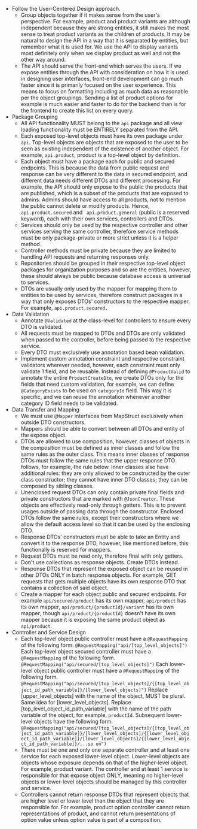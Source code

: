 - Follow the User-Centered Design approach.
    - Group objects together if it makes sense from the user's perspective. For example, product and product variants 
      are although independent because they are strong entities, it still makes the most sense to treat product variants
      as the children of products. It may be natural to design the API in a way that it is separated by entities, but
      remember what it is used for. We use the API to display variants most definitely only when we display product as 
      well and not the other way around.
    - The API should serve the front-end which serves the users. If we expose entities through the API with 
      consideration on how it is used in designing user interfaces, front-end development can go much faster since it is
      primarily focused on the user experience. This means to focus on formatting including as much data as reasonable
      per the object groupings. Sending a list of product options for example is much easier and faster to do for the 
      backend than is for the frontend to create this list on every query.
- Package Grouping
    - All API functionality MUST belong to the `api` package and all view loading functionality must be ENTIRELY
      separated from the API.
    - Each exposed top-level objects must have its own package under `api`. Top-level objects are objects that are
      exposed to the user to be seen as existing independent of the existence of another object. For example,
      `api.product`, product is a top-level object by definition.
    - Each object must have a package each for public and secured endpoints. This is because the data from public
      request and response can be very different to the data in secured endpoint, and different data needs different
      DTOs and different processing. For example, the API should only expose to the public the products that are
      published, which is a subset of the products that are exposed to admins. Admins should have access to all
      products, not to mention the public cannot delete or modify products. Hence, `api.product.secured` and `
      api.product.general` (public is a reserved keyword), each with their own services, controllers and DTOs.
    - Services should only be used by the respective controller and other services serving the same controller,
      therefore service methods must be only package-private or more strict unless it is a helper method.
    - Controller methods must be private because they are limited to handling API requests and returning responses
      only.
    - Repositories should be grouped in their respective top-level object packages for organization purposes and so
      are the entities, however, these should always be public because database access is universal to services.
    - DTOs are usually only used by the mapper for mapping them to entities to be used by services, therefore 
      construct packages in a way that only exposes DTOs' constructors to the respective mapper.
      For example, `api.product.secured.`
- Data Validation
    - Annotate `@Validated` at the class-level for controllers to ensure every DTO is validated.
    - All requests must be mapped to DTOs and DTOs are only validated when passed to the controller, before being passed
      to the respective service.
    - Every DTO must exclusively use annotation based bean validation.
    - Implement custom annotation constraint and respective constraint validators wherever needed, however, each
      constraint must only validate 1 field, and be reusable. Instead of defining `@ProductValid` to
      annotate the entire `ProductCreateDto`, we create DTOs only for the fields that need custom validation, for
      example, we can define `@CategoryExists` to be used on `categoryId` field. This way it is specific, and we can
      reuse the annotation whenever another category ID field needs to be validated.
- Data Transfer and Mapping
    - We must use `@Mapper` interfaces from MapStruct exclusively when outside DTO constructors.
    - Mappers should be able to convert between all DTOs and entity of the expose object.
    - DTOs are allowed to use composition, however, classes of objects in the composition must be defined as inner
      classes and follow the same rules as the outer class. This means inner classes of response DTOs must follow the
      same rules that the upper response DTO follows, for example, the rule below. Inner classes also have additional
      rules: they are only allowed to be constructed by the outer class constructor; they cannot have inner DTO classes;
      they can be composed by sibling classes.
    - Unenclosed request DTOs can only contain private final fields and private constructors that are marked with `@JsonCreator`.
      These objects are effectively read-only through getters. This is to prevent usages outside of passing data through
      the constructor. Enclosed DTOs follow the same rules, except their constructors where we allow the default access
      level so that it can be used by the enclosing DTO.
    - Response DTOs' constructors must be able to take an Entity and convert it to the response DTO, however, like
      mentioned before, this functionally is reserved for mappers.
    - Request DTOs must be read only, therefore final with only getters.
    - Don't use collections as response objects. Create DTOs instead.
    - Response DTOs that represent the exposed object can be reused in other DTOs ONLY in batch response objects. For
      example, GET requests that gets multiple objects have its own response DTO that contains a collection of said
      object.
    - Create a mapper for each object public and secured endpoints. For example `api/secured/product` has its own
      mapper, `api/product` has its own mapper, `api/product/{productId}/variant` has its own mapper; though
      `api/product/{productId}` doesn't have its own mapper because it is exposing the same product object as
      `api/product`.
- Controller and Service Design
    - Each top-level object public controller must have a `@RequestMapping` of the following form. 
      `@RequestMapping("api/[top_level_objects]")`
      Each top-level object secured controller must have a `@RequestMapping` of the following form.
      `@RequestMapping("api/secured/[top_level_objects]")`
      Each lower-level object public controller must have a `@RequestMapping` of the following form.
      `@RequestMapping("api/secured/[top_level_objects]/{[top_level_object_id_path_variable]}/[lower_level_objects]")`
      Replace [upper_level_objects] with the name of the object, MUST be plural. Same idea for [lower_level_objects].
      Replace [top_level_object_id_path_variable] with the name of the path variable of the object, for example,
      `productId`.
      Subsequent lower-level objects have the following form.
      `@RequestMapping("api/secured/[top_level_objects]/{[top_level_object_id_path_variable]}/[lower_level_objects]/{[lower_level_object_id_path_variable]}/[lower_level_objects]/{[lower_level_object_id_path_variable]}/...so on")`
    - There must be one and only one separate controller and at least one service for each exposed lower-level object.
      Lower-level objects are objects whose exposure depends on that of the higher-level object. For example, product
      variant. The controller and at least 1 service is responsible for that expose object ONLY, meaning no higher-level
      objects or lower-level objects should be managed by this controller and service.
    - Controllers cannot return response DTOs that represent objects that are higher level or lower level than the
      object that they are responsible for. For example, product option controller cannot return representations of
      product, and cannot return presentations of option value unless option value is part of a composition.